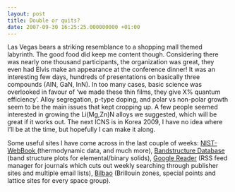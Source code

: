 ```yaml
---
layout: post
title: Double or quits?
date: 2007-09-30 16:25:25.000000000 +01:00
---
```

<div>
<div>
<p>Las Vegas bears a striking resemblance to a shopping mall themed labyrinth. The good food did keep me content though. Considering there was nearly one thousand participants, the organization was great, they even had Elvis make an appearance at the conference dinner! It was an interesting few days, hundreds of presentations on basically three compounds (AlN, GaN, InN). In too many cases, basic science was overlooked in favour of ‘we made these thin films, they give X% quantum efficiency’. Alloy segregation, p-type doping, and polar vs non-polar growth seem to be the main issues that kept cropping up. A few people seemed interested in growing the Li(Mg,Zn)N alloys we suggested, which will be great if it works out. The next ICNS is in Korea 2009, I have no idea where I’ll be at the time, but hopefully I can make it along.</p>
<p>Some useful sites I have come across in the last couple of weeks: <a title="http://webbook.nist.gov" href="http://webbook.nist.gov/">NIST-WebBook </a>(thermodynamic data, and much more), <a title="http://www.bandstructure.jp/Table/NPT2.html" href="http://www.bandstructure.jp/Table/NPT2.html">Bandstructure Database</a> (band structure plots for elemental/binary solids), <a title="http://reader.google.com/" href="http://reader.google.com/">Google Reader</a> (RSS feed manager for journals which cuts out weekly searching through publisher sites and multiple email lists), <a title="http://www.cryst.ehu.es/" href="http://www.cryst.ehu.es/">Bilbao</a> (Brillouin zones, special points and lattice sites for every space group).</p>
</div>
</div>
